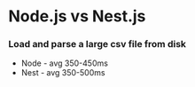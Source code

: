 # Node.js vs Nest.js

### Load and parse a large csv file from disk

- Node - avg 350-450ms
- Nest - avg 350-500ms
